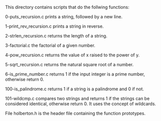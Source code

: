 This directory contains scripts that do the follwing functions:

0-puts_recursion.c prints a string, followed by a new line.

1-print_rev_recursion.c prints a string in reverse.

2-strlen_recursion.c returns the length of a string.

3-factorial.c the factorial of a given number.

4-pow_recursion.c returns the value of x raised to the power of y.

5-sqrt_recursion.c returns the natural square root of a number.

6-is_prime_number.c returns 1 if the input integer is a prime number, otherwise return 0.

100-is_palindrome.c returns 1 if a string is a palindrome and 0 if not.

101-wildcmp.c compares two strings and returns 1 if the strings can be considered identical, otherwise return 0. It uses the concept of wildcards.

File holberton.h is the header file containing the function prototypes.
